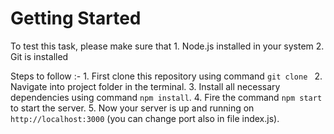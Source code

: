 # Getting Started

To test this task, please make sure that
    1. Node.js installed in your system
    2. Git is installed

Steps to follow :-
    1. First clone this repository using command `git clone `
    2. Navigate into project folder in the terminal.
    3. Install all necessary dependencies using command `npm install`.
    4. Fire the command `npm start` to start the server.
    5. Now your server is up and running on `http://localhost:3000` (you can change port also in file index.js).